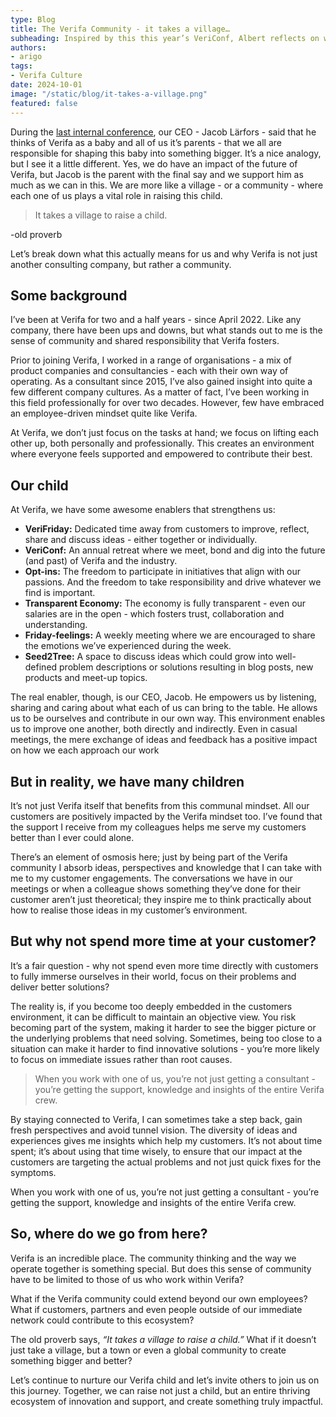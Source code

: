 ```yaml
---
type: Blog
title: The Verifa Community - it takes a village…
subheading: Inspired by this this year’s VeriConf, Albert reflects on what makes Verifa an awesome place to work and how that benefits our customers as well as the crew.
authors:
- arigo
tags:
- Verifa Culture
date: 2024-10-01
image: "/static/blog/it-takes-a-village.png"
featured: false
---
```


During the [last internal conference](https://verifa.io/blog/vericonf-2024/), our CEO - Jacob Lärfors - said that he thinks of Verifa as a baby and all of us it’s parents - that we all are responsible for shaping this baby into something bigger. It’s a nice analogy, but I see it a little different. Yes, we do have an impact of the future of Verifa, but Jacob is the parent with the final say and we support him as much as we can in this. We are more like a village - or a community - where each one of us plays a vital role in raising this child.

> It takes a village to raise a child.
>
-old proverb

Let’s break down what this actually means for us and why Verifa is not just another consulting company, but rather a community.

## Some background

I’ve been at Verifa for two and a half years - since April 2022. Like any company, there have been ups and downs, but what stands out to me is the sense of community and shared responsibility that Verifa fosters.

Prior to joining Verifa, I worked in a range of organisations - a mix of product companies and consultancies - each with their own way of operating. As a consultant since 2015, I’ve also gained insight into quite a few different company cultures. As a matter of fact, I’ve been working in this field professionally for over two decades. However, few have embraced an employee-driven mindset quite like Verifa.

At Verifa, we don’t just focus on the tasks at hand; we focus on lifting each other up, both personally and professionally. This creates an environment where everyone feels supported and empowered to contribute their best.

## Our child

At Verifa, we have some awesome enablers that strengthens us:

- **VeriFriday:** Dedicated time away from customers to improve, reflect, share and discuss ideas - either together or individually.
- **VeriConf:** An annual retreat where we meet, bond and dig into the future (and past) of Verifa and the industry.
- **Opt-ins:** The freedom to participate in initiatives that align with our passions. And the freedom to take responsibility and drive whatever we find is important.
- **Transparent Economy:** The economy is fully transparent - even our salaries are in the open - which fosters trust, collaboration and understanding.
- **Friday-feelings:** A weekly meeting where we are encouraged to share the emotions we’ve experienced during the week.
- **Seed2Tree:** A space to discuss ideas which could grow into well-defined problem descriptions or solutions resulting in blog posts, new products and meet-up topics.

The real enabler, though, is our CEO, Jacob. He empowers us by listening, sharing and caring about what each of us can bring to the table. He allows us to be ourselves and contribute in our own way. This environment enables us to improve one another, both directly and indirectly. Even in casual meetings, the mere exchange of ideas and feedback has a positive impact on how we each approach our work

## But in reality, we have many children

It’s not just Verifa itself that benefits from this communal mindset. All our customers are positively impacted by the Verifa mindset too. I’ve found that the support I receive from my colleagues helps me serve my customers better than I ever could alone.

There’s an element of osmosis here; just by being part of the Verifa community I absorb ideas, perspectives and knowledge that I can take with me to my customer engagements. The conversations we have in our meetings or when a colleague shows something they’ve done for their customer aren’t just theoretical; they inspire me to think practically about how to realise those ideas in my customer’s environment.

## But why not spend more time at your customer?

It’s a fair question - why not spend even more time directly with customers to fully immerse ourselves in their world, focus on their problems and deliver better solutions?

The reality is, if you become too deeply embedded in the customers environment, it can be difficult to maintain an objective view. You risk becoming part of the system, making it harder to see the bigger picture or the underlying problems that need solving. Sometimes, being too close to a situation can make it harder to find innovative solutions - you’re more likely to focus on immediate issues rather than root causes.

> When you work with one of us, you’re not just getting a consultant - you’re getting the support, knowledge and insights of the entire Verifa crew.
>

By staying connected to Verifa, I can sometimes take a step back, gain fresh perspectives and avoid tunnel vision. The diversity of ideas and experiences gives me insights which help my customers. It’s not about time spent; it’s about using that time wisely, to ensure that our impact at the customers are targeting the actual problems and not just quick fixes for the symptoms.

When you work with one of us, you’re not just getting a consultant - you’re getting the support, knowledge and insights of the entire Verifa crew.

## So, where do we go from here?

Verifa is an incredible place. The community thinking and the way we operate together is something special. But does this sense of community have to be limited to those of us who work within Verifa?

What if the Verifa community could extend beyond our own employees? What if customers, partners and even people outside of our immediate network could contribute to this ecosystem?

The old proverb says, *“It takes a village to raise a child.”* What if it doesn’t just take a village, but a town or even a global community to create something bigger and better?

Let’s continue to nurture our Verifa child and let’s invite others to join us on this journey. Together, we can raise not just a child, but an entire thriving ecosystem of innovation and support, and create something truly impactful.
